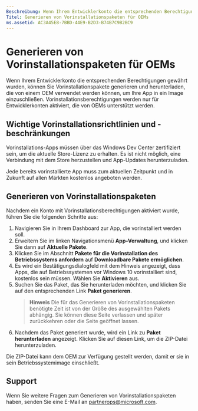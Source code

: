 ```yaml
---
Beschreibung: Wenn Ihrem Entwicklerkonto die entsprechenden Berechtigungen gewährt wurden, können Sie Vorinstallationspakete generieren und herunterladen, die von einem OEM verwendet werden können, um Ihre App in ein Image einzuschließen.
Titel: Generieren von Vorinstallationspaketen für OEMs
ms.assetid: AC3A45E8-7BBD-44E9-B2D3-B74B7C9B2BC9
---
```


# Generieren von Vorinstallationspaketen für OEMs


Wenn Ihrem Entwicklerkonto die entsprechenden Berechtigungen gewährt wurden, können Sie Vorinstallationspakete generieren und herunterladen, die von einem OEM verwendet werden können, um Ihre App in ein Image einzuschließen. Vorinstallationsberechtigungen werden nur für Entwicklerkonten aktiviert, die von OEMs unterstützt werden.

## Wichtige Vorinstallationsrichtlinien und -beschränkungen


Vorinstallations-Apps müssen über das Windows Dev Center zertifiziert sein, um die aktuelle Store-Lizenz zu erhalten. Es ist nicht möglich, eine Verbindung mit dem Store herzustellen und App-Updates herunterzuladen.

Jede bereits vorinstallierte App muss zum aktuellen Zeitpunkt und in Zukunft auf allen Märkten kostenlos angeboten werden.

## Generieren von Vorinstallationspaketen


Nachdem ein Konto mit Vorinstallationsberechtigungen aktiviert wurde, führen Sie die folgenden Schritte aus:

1.  Navigieren Sie in Ihrem Dashboard zur App, die vorinstalliert werden soll.
2.  Erweitern Sie im linken Navigationsmenü **App-Verwaltung**, und klicken Sie dann auf **Aktuelle Pakete**.
3.  Klicken Sie im Abschnitt **Pakete für die Vorinstallation des Betriebssystems anfordern** auf **Downloadbare Pakete ermöglichen**.
4.  Es wird ein Bestätigungsdialogfeld mit dem Hinweis angezeigt, dass Apps, die auf Betriebssystemen vor Windows 10 vorinstalliert sind, kostenlos sein müssen. Wählen Sie **Aktivieren** aus.
5.  Suchen Sie das Paket, das Sie herunterladen möchten, und klicken Sie auf den entsprechenden Link **Paket generieren**.
    > **Hinweis**  Die für das Generieren von Vorinstallationspaketen benötigte Zeit ist von der Größe des ausgewählten Pakets abhängig. Sie können diese Seite verlassen und später zurückkehren oder die Seite geöffnet lassen.
6.  Nachdem das Paket generiert wurde, wird ein Link zu **Paket herunterladen** angezeigt. Klicken Sie auf diesen Link, um die ZIP-Datei herunterzuladen.

Die ZIP-Datei kann dem OEM zur Verfügung gestellt werden, damit er sie in sein Betriebssystemimage einschließt.

## Support


Wenn Sie weitere Fragen zum Generieren von Vorinstallationspaketen haben, senden Sie eine E-Mail an <partnerops@microsoft.com>.

 

 






<!--HONumber=Mar16_HO1-->


